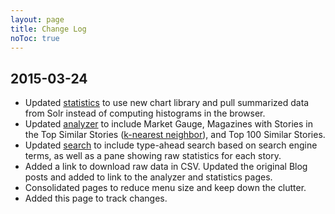 ```yaml
---
layout: page
title: Change Log
noToc: true
---
```


## 2015-03-24

* Updated [statistics](/tools/statistics/) to use new chart library and pull summarized data from Solr instead of computing histograms in the browser.
* Updated [analyzer](/tools/analyze/) to include Market Gauge, Magazines with Stories in the Top Similar Stories ([k-nearest neighbor](http://opensourceconnections.com/blog/2013/09/30/easy-k-nn-document-classification-with-solr-and-python/)), and Top 100 Similar Stories.
* Updated [search](/tools/storysearch) to include type-ahead search based on search engine terms, as well as a pane showing raw statistics for each story.
* Added a link to download raw data in CSV. Updated the original Blog posts and added to link to the analyzer and statistics pages.
* Consolidated pages to reduce menu size and keep down the clutter.
* Added this page to track changes.